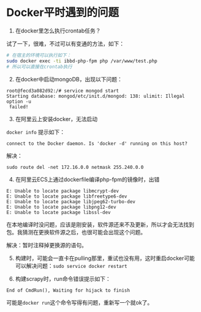 # Docker平时遇到的问题

1. 在docker里怎么执行crontab任务？

试了一下，很难，不过可以有变通的方法，如下：

```sh
# 在宿主的环境可以执行如下：
sudo docker exec -ti ibbd-php-fpm php /var/www/test.php
# 所以可以直接在crontab执行
```

2. 在docker中启动mongoDB，出现以下问题：

```
root@fecd3a082d92:/# service mongod start
Starting database: mongod/etc/init.d/mongod: 138: ulimit: Illegal option -u
 failed!
```

3. 在阿里云上安装docker，无法启动

`docker info` 提示如下：

```
connect to the Docker daemon. Is 'docker -d' running on this host?
```
解决：
```
sudo route del -net 172.16.0.0 netmask 255.240.0.0  
```
4. 在阿里云ECS上通过dockerfile编译php-fpm的镜像时，出错

```
E: Unable to locate package libmcrypt-dev
E: Unable to locate package libfreetype6-dev
E: Unable to locate package libjpeg62-turbo-dev
E: Unable to locate package libpng12-dev
E: Unable to locate package libssl-dev
```
在本地编译时没问题，应该是刚安装，软件源还来不及更新，所以才会无法找到包。我猜测在更换软件源之后，也很可能会出现这个问题。

解决：暂时注释掉更换源的语句。

5. 构建时，可能会一直卡在pulling那里，重试也没有用，这时重启docker可能可以解决问题：`sudo service docker restart`

6. 构建scrapy时，run命令错误提示如下：

```
End of CmdRun(), Waiting for hijack to finish
```
可能是`docker run`这个命令写得有问题，重新写一个就ok了。


